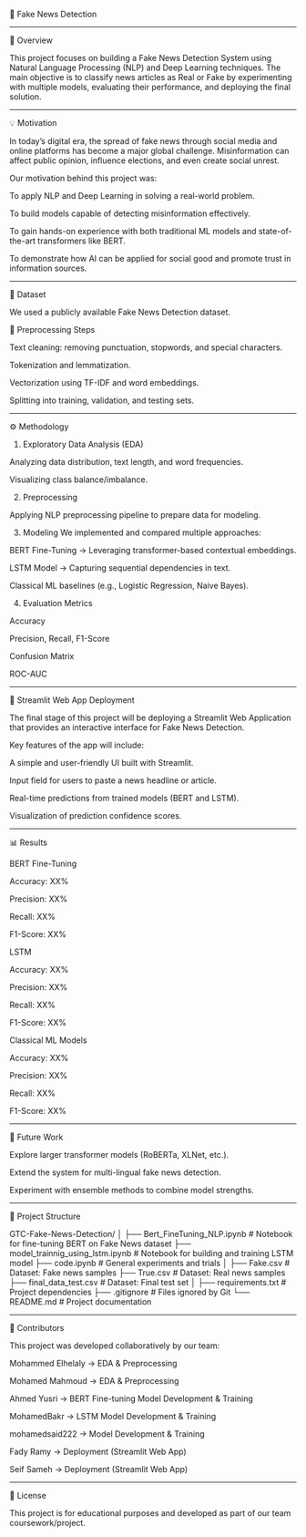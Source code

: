📰 Fake News Detection

---

📌 Overview

This project focuses on building a Fake News Detection System using Natural Language Processing (NLP) and Deep Learning techniques.
The main objective is to classify news articles as Real or Fake by experimenting with multiple models, evaluating their performance, and deploying the final solution.


---

💡 Motivation

In today’s digital era, the spread of fake news through social media and online platforms has become a major global challenge.
Misinformation can affect public opinion, influence elections, and even create social unrest.

Our motivation behind this project was:

To apply NLP and Deep Learning in solving a real-world problem.

To build models capable of detecting misinformation effectively.

To gain hands-on experience with both traditional ML models and state-of-the-art transformers like BERT.

To demonstrate how AI can be applied for social good and promote trust in information sources.



---

📂 Dataset

We used a publicly available Fake News Detection dataset.

🔧 Preprocessing Steps

Text cleaning: removing punctuation, stopwords, and special characters.

Tokenization and lemmatization.

Vectorization using TF-IDF and word embeddings.

Splitting into training, validation, and testing sets.



---

⚙️ Methodology

1. Exploratory Data Analysis (EDA)

Analyzing data distribution, text length, and word frequencies.

Visualizing class balance/imbalance.



2. Preprocessing

Applying NLP preprocessing pipeline to prepare data for modeling.



3. Modeling
We implemented and compared multiple approaches:

BERT Fine-Tuning → Leveraging transformer-based contextual embeddings.

LSTM Model → Capturing sequential dependencies in text.

Classical ML baselines (e.g., Logistic Regression, Naive Bayes).



4. Evaluation Metrics

Accuracy

Precision, Recall, F1-Score

Confusion Matrix

ROC-AUC





---

🚀 Streamlit Web App Deployment

The final stage of this project will be deploying a Streamlit Web Application that provides an interactive interface for Fake News Detection.

Key features of the app will include:

A simple and user-friendly UI built with Streamlit.

Input field for users to paste a news headline or article.

Real-time predictions from trained models (BERT and LSTM).

Visualization of prediction confidence scores.



---

📊 Results

BERT Fine-Tuning

Accuracy: XX%

Precision: XX%

Recall: XX%

F1-Score: XX%


LSTM

Accuracy: XX%

Precision: XX%

Recall: XX%

F1-Score: XX%


Classical ML Models

Accuracy: XX%

Precision: XX%

Recall: XX%

F1-Score: XX%



---

🔮 Future Work

Explore larger transformer models (RoBERTa, XLNet, etc.).

Extend the system for multi-lingual fake news detection.

Experiment with ensemble methods to combine model strengths.



---

📂 Project Structure

GTC-Fake-News-Detection/
│
├── Bert_FineTuning_NLP.ipynb        # Notebook for fine-tuning BERT on Fake News dataset
├── model_trainnig_using_lstm.ipynb  # Notebook for building and training LSTM model
├── code.ipynb                       # General experiments and trials
│
├── Fake.csv                         # Dataset: Fake news samples
├── True.csv                         # Dataset: Real news samples
├── final_data_test.csv              # Dataset: Final test set
│
├── requirements.txt                 # Project dependencies
├── .gitignore                       # Files ignored by Git
└── README.md                        # Project documentation


---

👥 Contributors

This project was developed collaboratively by our team:

Mohammed Elhelaly → EDA & Preprocessing

Mohamed Mahmoud → EDA &
Preprocessing 

Ahmed Yusri → BERT Fine-tuning Model Development & Training 

MohamedBakr → LSTM Model Development & Training

mohamedsaid222 → Model Development & Training 

Fady Ramy → Deployment 
(Streamlit Web App) 

Seif Sameh → Deployment 
(Streamlit Web App) 



---

📜 License

This project is for educational purposes and developed as part of our team coursework/project.
  

